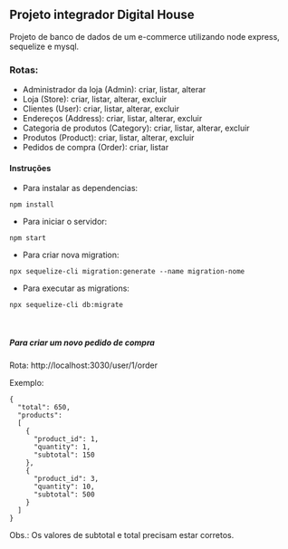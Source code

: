 ## Projeto integrador Digital House

Projeto de banco de dados de um e-commerce utilizando node express, sequelize e mysql.

### Rotas:

- Administrador da loja (Admin): criar, listar, alterar
- Loja (Store): criar, listar, alterar, excluir
- Clientes (User): criar, listar, alterar, excluir
- Endereços (Address): criar, listar, alterar, excluir
- Categoria de produtos (Category): criar, listar, alterar, excluir
- Produtos (Product): criar, listar, alterar, excluir
- Pedidos de compra (Order): criar, listar

#### Instruções

- Para instalar as dependencias:

```
npm install
```

- Para iniciar o servidor:

```
npm start
```

- Para criar nova migration:

```
npx sequelize-cli migration:generate --name migration-nome
```

- Para executar as migrations:

```
npx sequelize-cli db:migrate
```

&nbsp;

##### Para criar um novo pedido de compra

Rota: http://localhost:3030/user/1/order

Exemplo:

```
{
  "total": 650,
  "products":
  [
    {
      "product_id": 1,
      "quantity": 1,
      "subtotal": 150
    },
    {
      "product_id": 3,
      "quantity": 10,
      "subtotal": 500
    }
  ]
}
```

Obs.: Os valores de subtotal e total precisam estar corretos.
